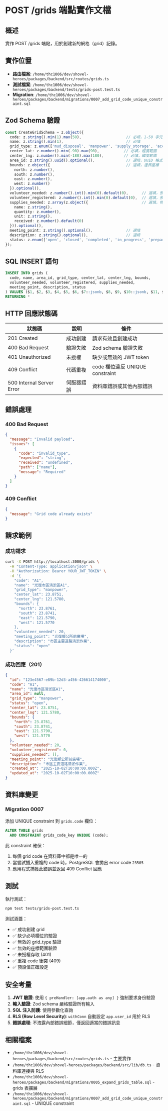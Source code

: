 # POST /grids 端點實作文檔

## 概述
實作 POST /grids 端點，用於創建新的網格（grid）記錄。

## 實作位置
- **路由檔案**: `/home/thc1006/dev/shovel-heroes/packages/backend/src/routes/grids.ts`
- **測試檔案**: `/home/thc1006/dev/shovel-heroes/packages/backend/tests/grids-post.test.ts`
- **Migration**: `/home/thc1006/dev/shovel-heroes/packages/backend/migrations/0007_add_grid_code_unique_constraint.sql`

## Zod Schema 驗證

```typescript
const CreateGridSchema = z.object({
  code: z.string().min(1).max(50),                    // 必填，1-50 字元
  name: z.string().min(1),                            // 必填
  grid_type: z.enum(['mud_disposal', 'manpower', 'supply_storage', 'accommodation', 'food_area']), // 必填
  center_lat: z.number().min(-90).max(90),           // 必填，經度範圍
  center_lng: z.number().min(-180).max(180),         // 必填，緯度範圍
  area_id: z.string().uuid().optional(),              // 選填，UUID 格式
  bounds: z.object({                                  // 選填，邊界座標
    north: z.number(),
    south: z.number(),
    east: z.number(),
    west: z.number()
  }).optional(),
  volunteer_needed: z.number().int().min(0).default(0),      // 選填，預設 0
  volunteer_registered: z.number().int().min(0).default(0),  // 選填，預設 0
  supplies_needed: z.array(z.object({                        // 選填，物資清單
    name: z.string(),
    quantity: z.number(),
    unit: z.string(),
    received: z.number().default(0)
  })).optional(),
  meeting_point: z.string().optional(),               // 選填
  description: z.string().optional(),                 // 選填
  status: z.enum(['open', 'closed', 'completed', 'in_progress', 'preparing']).default('open') // 選填，預設 'open'
});
```

## SQL INSERT 語句

```sql
INSERT INTO grids (
  code, name, area_id, grid_type, center_lat, center_lng, bounds,
  volunteer_needed, volunteer_registered, supplies_needed,
  meeting_point, description, status
) VALUES ($1, $2, $3, $4, $5, $6, $7::jsonb, $8, $9, $10::jsonb, $11, $12, $13)
RETURNING *
```

## HTTP 回應狀態碼

| 狀態碼 | 說明 | 條件 |
|--------|------|------|
| 201 Created | 成功創建 | 請求有效且創建成功 |
| 400 Bad Request | 驗證失敗 | Zod schema 驗證失敗 |
| 401 Unauthorized | 未授權 | 缺少或無效的 JWT token |
| 409 Conflict | 代碼重複 | code 欄位違反 UNIQUE constraint |
| 500 Internal Server Error | 伺服器錯誤 | 資料庫錯誤或其他內部錯誤 |

## 錯誤處理

### 400 Bad Request
```json
{
  "message": "Invalid payload",
  "issues": [
    {
      "code": "invalid_type",
      "expected": "string",
      "received": "undefined",
      "path": ["name"],
      "message": "Required"
    }
  ]
}
```

### 409 Conflict
```json
{
  "message": "Grid code already exists"
}
```

## 請求範例

### 成功請求
```bash
curl -X POST http://localhost:3000/grids \
  -H "Content-Type: application/json" \
  -H "Authorization: Bearer YOUR_JWT_TOKEN" \
  -d '{
    "code": "A1",
    "name": "光復市區清淤區A1",
    "grid_type": "manpower",
    "center_lat": 23.8751,
    "center_lng": 121.5780,
    "bounds": {
      "north": 23.8761,
      "south": 23.8741,
      "east": 121.5790,
      "west": 121.5770
    },
    "volunteer_needed": 20,
    "meeting_point": "光復鄉公所前廣場",
    "description": "市區主要道路清淤作業",
    "status": "open"
  }'
```

### 成功回應（201）
```json
{
  "id": "123e4567-e89b-12d3-a456-426614174000",
  "code": "A1",
  "name": "光復市區清淤區A1",
  "area_id": null,
  "grid_type": "manpower",
  "status": "open",
  "center_lat": 23.8751,
  "center_lng": 121.5780,
  "bounds": {
    "north": 23.8761,
    "south": 23.8741,
    "east": 121.5790,
    "west": 121.5770
  },
  "volunteer_needed": 20,
  "volunteer_registered": 0,
  "supplies_needed": [],
  "meeting_point": "光復鄉公所前廣場",
  "description": "市區主要道路清淤作業",
  "created_at": "2025-10-02T10:00:00.000Z",
  "updated_at": "2025-10-02T10:00:00.000Z"
}
```

## 資料庫變更

### Migration 0007
添加 UNIQUE constraint 到 `grids.code` 欄位：
```sql
ALTER TABLE grids
  ADD CONSTRAINT grids_code_key UNIQUE (code);
```

此 constraint 確保：
1. 每個 grid code 在資料庫中都是唯一的
2. 當嘗試插入重複的 code 時，PostgreSQL 會拋出 error code `23505`
3. 應用程式捕獲此錯誤並返回 409 Conflict 回應

## 測試

執行測試：
```bash
npm test tests/grids-post.test.ts
```

測試涵蓋：
- ✅ 成功創建 grid
- ✅ 缺少必填欄位的驗證
- ✅ 無效的 grid_type 驗證
- ✅ 無效的座標範圍驗證
- ✅ 未授權存取 (401)
- ✅ 重複 code 衝突 (409)
- ✅ 預設值正確設定

## 安全考量

1. **JWT 驗證**: 使用 `{ preHandler: [app.auth as any] }` 強制要求身份驗證
2. **輸入驗證**: Zod schema 嚴格驗證所有輸入
3. **SQL 注入防護**: 使用參數化查詢
4. **RLS (Row Level Security)**: `withConn` 自動設定 `app.user_id` 用於 RLS
5. **錯誤處理**: 不洩露內部錯誤細節，僅返回適當的錯誤訊息

## 相關檔案

- `/home/thc1006/dev/shovel-heroes/packages/backend/src/routes/grids.ts` - 主要實作
- `/home/thc1006/dev/shovel-heroes/packages/backend/src/lib/db.ts` - 資料庫連接與 RLS
- `/home/thc1006/dev/shovel-heroes/packages/backend/migrations/0005_expand_grids_table.sql` - grids 表擴展
- `/home/thc1006/dev/shovel-heroes/packages/backend/migrations/0007_add_grid_code_unique_constraint.sql` - UNIQUE constraint
